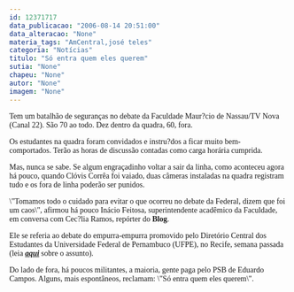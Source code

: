 ```yaml
---
id: 12371717
data_publicacao: "2006-08-14 20:51:00"
data_alteracao: "None"
materia_tags: "AmCentral,josé teles"
categoria: "Notícias"
titulo: "Só entra quem eles querem"
sutia: "None"
chapeu: "None"
autor: "None"
imagem: "None"
---
```

<p><P><FONT face=Verdana>Tem um batalhão de seguranças no debate da Faculdade Maur?cio de Nassau/TV Nova (Canal 22). São 70 ao todo. Dez&nbsp;dentro da quadra, 60, fora.</FONT></P></p>
<p><P><FONT face=Verdana>Os estudantes na quadra foram convidados e instru?dos a ficar muito bem-comportados.&nbsp;Terão as horas de discussão contadas como carga horária cumprida.</FONT></P></p>
<p><P><FONT face=Verdana>Mas, nunca se sabe. Se algum engraçadinho voltar a sair da linha, como aconteceu agora há pouco,&nbsp;quando Clóvis Corrêa foi vaiado, duas câmeras instaladas na quadra&nbsp;registram tudo e os fora de linha poderão ser punidos.</FONT></P></p>
<p><P><FONT face=Verdana>\"Tomamos todo o cuidado para evitar o que ocorreu no debate da Federal, dizem que foi um caos\", afirmou há pouco Inácio Feitosa, superintendente acadêmico da Faculdade, em conversa com Cec?lia Ramos, repórter do <STRONG>Blog</STRONG>. </FONT></P></p>
<p><P><FONT face=Verdana>Ele se referia ao debate do empurra-empurra promovido pelo Diretório Central dos Estudantes da Universidade Federal de Pernambuco (UFPE), no Recife, semana passada (leia <STRONG><EM><A href=\"https://jc3.uol.com.br/blogs/jc/2006/08/09/index.php#621\" target=_blank>aqui</A></EM></STRONG> sobre o assunto).</FONT></P></p>
<p><P><FONT face=Verdana>Do lado de fora, há poucos militantes, a maioria, gente paga pelo PSB de Eduardo Campos. Alguns, mais espontâneos,&nbsp;reclamam: \"Só entra quem eles querem\".</FONT></P> </p>
